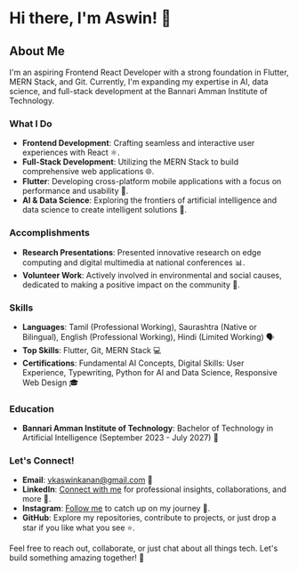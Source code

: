 # Hi there, I'm Aswin! 👋

## About Me

I'm an aspiring Frontend React Developer with a strong foundation in Flutter, MERN Stack, and Git. Currently, I'm expanding my expertise in AI, data science, and full-stack development at the Bannari Amman Institute of Technology.

### What I Do

- **Frontend Development**: Crafting seamless and interactive user experiences with React ⚛️.
- **Full-Stack Development**: Utilizing the MERN Stack to build comprehensive web applications 🌐.
- **Flutter**: Developing cross-platform mobile applications with a focus on performance and usability 📱.
- **AI & Data Science**: Exploring the frontiers of artificial intelligence and data science to create intelligent solutions 🤖.

### Accomplishments

- **Research Presentations**: Presented innovative research on edge computing and digital multimedia at national conferences 📊.
- **Volunteer Work**: Actively involved in environmental and social causes, dedicated to making a positive impact on the community 🌱.

### Skills

- **Languages**: Tamil (Professional Working), Saurashtra (Native or Bilingual), English (Professional Working), Hindi (Limited Working) 🗣️
- **Top Skills**: Flutter, Git, MERN Stack 💻
- **Certifications**: Fundamental AI Concepts, Digital Skills: User Experience, Typewriting, Python for AI and Data Science, Responsive Web Design 🎓

### Education

- **Bannari Amman Institute of Technology**: Bachelor of Technology in Artificial Intelligence (September 2023 - July 2027) 🏫

### Let's Connect!

- **Email**: [vkaswinkanan@gmail.com](mailto:vkaswinkanan@gmail.com) 📧
- **LinkedIn**: [Connect with me](https://www.linkedin.com/in/vkaswin) for professional insights, collaborations, and more 🤝.
- **Instagram**: [Follow me](https://www.instagram.com/aswxn._03) to catch up on my journey 📸.
- **GitHub**: Explore my repositories, contribute to projects, or just drop a star if you like what you see ⭐.

Feel free to reach out, collaborate, or just chat about all things tech. Let's build something amazing together! 🚀

